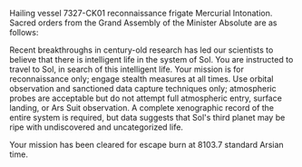 Hailing vessel 7327-CK01 reconnaissance frigate Mercurial Intonation.
Sacred orders from the Grand Assembly of the Minister Absolute are
as follows:

Recent breakthroughs in century-old research has led our scientists to
believe that there is intelligent life in the system of Sol. You are
instructed to travel to Sol, in search of this intelligent life. Your
mission is for reconnaissance only; engage stealth measures at all
times. Use orbital observation and sanctioned data capture techniques
only; atmospheric probes are acceptable but do not attempt full
atmospheric entry, surface landing, or Ars Suit observation. A complete
xenographic record of the entire system is required, but data suggests
that Sol's third planet may be ripe with undiscovered and uncategorized
life.

Your mission has been cleared for escape burn at 8103.7 standard
Arsian time.

